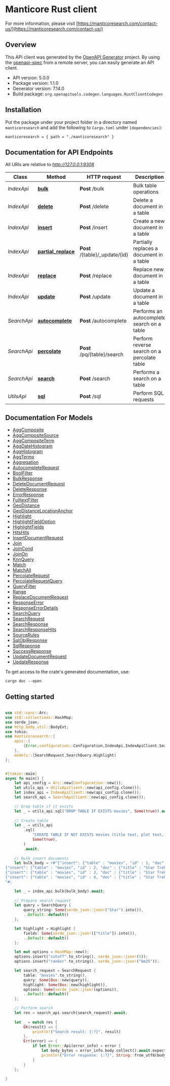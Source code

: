# Manticore Rust client


For more information, please visit [https://manticoresearch.com/contact-us/](https://manticoresearch.com/contact-us/)

## Overview

This API client was generated by the [OpenAPI Generator](https://openapi-generator.tech) project.  By using the [openapi-spec](https://openapis.org) from a remote server, you can easily generate an API client.

- API version: 5.0.0
- Package version: 1.1.0
- Generator version: 7.14.0
- Build package: `org.openapitools.codegen.languages.RustClientCodegen`

## Installation

Put the package under your project folder in a directory named `manticoresearch` and add the following to `Cargo.toml` under `[dependencies]`:

```
manticoresearch = { path = "./manticoresearch" }
```

## Documentation for API Endpoints

All URIs are relative to *http://127.0.0.1:9308*

Class | Method | HTTP request | Description
------------ | ------------- | ------------- | -------------
*IndexApi* | [**bulk**](docs/IndexApi.md#bulk) | **Post** /bulk | Bulk table operations
*IndexApi* | [**delete**](docs/IndexApi.md#delete) | **Post** /delete | Delete a document in a table
*IndexApi* | [**insert**](docs/IndexApi.md#insert) | **Post** /insert | Create a new document in a table
*IndexApi* | [**partial_replace**](docs/IndexApi.md#partial_replace) | **Post** /{table}/_update/{id} | Partially replaces a document in a table
*IndexApi* | [**replace**](docs/IndexApi.md#replace) | **Post** /replace | Replace new document in a table
*IndexApi* | [**update**](docs/IndexApi.md#update) | **Post** /update | Update a document in a table
*SearchApi* | [**autocomplete**](docs/SearchApi.md#autocomplete) | **Post** /autocomplete | Performs an autocomplete search on a table
*SearchApi* | [**percolate**](docs/SearchApi.md#percolate) | **Post** /pq/{table}/search | Perform reverse search on a percolate table
*SearchApi* | [**search**](docs/SearchApi.md#search) | **Post** /search | Performs a search on a table
*UtilsApi* | [**sql**](docs/UtilsApi.md#sql) | **Post** /sql | Perform SQL requests


## Documentation For Models

 - [AggComposite](docs/AggComposite.md)
 - [AggCompositeSource](docs/AggCompositeSource.md)
 - [AggCompositeTerm](docs/AggCompositeTerm.md)
 - [AggDateHistogram](docs/AggDateHistogram.md)
 - [AggHistogram](docs/AggHistogram.md)
 - [AggTerms](docs/AggTerms.md)
 - [Aggregation](docs/Aggregation.md)
 - [AutocompleteRequest](docs/AutocompleteRequest.md)
 - [BoolFilter](docs/BoolFilter.md)
 - [BulkResponse](docs/BulkResponse.md)
 - [DeleteDocumentRequest](docs/DeleteDocumentRequest.md)
 - [DeleteResponse](docs/DeleteResponse.md)
 - [ErrorResponse](docs/ErrorResponse.md)
 - [FulltextFilter](docs/FulltextFilter.md)
 - [GeoDistance](docs/GeoDistance.md)
 - [GeoDistanceLocationAnchor](docs/GeoDistanceLocationAnchor.md)
 - [Highlight](docs/Highlight.md)
 - [HighlightFieldOption](docs/HighlightFieldOption.md)
 - [HighlightFields](docs/HighlightFields.md)
 - [HitsHits](docs/HitsHits.md)
 - [InsertDocumentRequest](docs/InsertDocumentRequest.md)
 - [Join](docs/Join.md)
 - [JoinCond](docs/JoinCond.md)
 - [JoinOn](docs/JoinOn.md)
 - [KnnQuery](docs/KnnQuery.md)
 - [Match](docs/Match.md)
 - [MatchAll](docs/MatchAll.md)
 - [PercolateRequest](docs/PercolateRequest.md)
 - [PercolateRequestQuery](docs/PercolateRequestQuery.md)
 - [QueryFilter](docs/QueryFilter.md)
 - [Range](docs/Range.md)
 - [ReplaceDocumentRequest](docs/ReplaceDocumentRequest.md)
 - [ResponseError](docs/ResponseError.md)
 - [ResponseErrorDetails](docs/ResponseErrorDetails.md)
 - [SearchQuery](docs/SearchQuery.md)
 - [SearchRequest](docs/SearchRequest.md)
 - [SearchResponse](docs/SearchResponse.md)
 - [SearchResponseHits](docs/SearchResponseHits.md)
 - [SourceRules](docs/SourceRules.md)
 - [SqlObjResponse](docs/SqlObjResponse.md)
 - [SqlResponse](docs/SqlResponse.md)
 - [SuccessResponse](docs/SuccessResponse.md)
 - [UpdateDocumentRequest](docs/UpdateDocumentRequest.md)
 - [UpdateResponse](docs/UpdateResponse.md)


To get access to the crate's generated documentation, use:

```
cargo doc --open
```

## Getting started

```rust

use std::sync::Arc;
use std::collections::HashMap;
use serde_json;
use http_body_util::BodyExt;
use tokio;
use manticoresearch::{
    apis::{
        {Error,configuration::Configuration,IndexApi,IndexApiClient,SearchApi,SearchApiClient,UtilsApi,UtilsApiClient}
    },
    models::{SearchRequest,SearchQuery,Highlight}
};


#[tokio::main]
async fn main() {
    let api_config = Arc::new(Configuration::new());
    let utils_api = UtilsApiClient::new(api_config.clone());
    let index_api = IndexApiClient::new(api_config.clone());
    let search_api = SearchApiClient::new(api_config.clone());

    // Drop table if it exists
    let _ = utils_api.sql("DROP TABLE IF EXISTS movies", Some(true)).await;
    
    // Create table
    let _ = utils_api
        .sql(
            "CREATE TABLE IF NOT EXISTS movies (title text, plot text, _year integer, rating float, cat string, code multi, type_vector float_vector knn_type='hnsw' knn_dims='3' hnsw_similarity='l2')",
            Some(true),
        )
        .await;
    
    // Bulk insert documents
    let bulk_body = r#"{"insert": {"table" : "movies", "id" : 1, "doc" : {"title" : "Star Trek 2: Nemesis", "plot": "The Enterprise is diverted to the Romulan homeworld Romulus, supposedly because they want to negotiate a peace treaty. Captain Picard and his crew discover a serious threat to the Federation once Praetor Shinzon plans to attack Earth.", "_year": 2002, "rating": 6.4, "cat": "R", "code": [1,2,3], "type_vector": [0.2, 1.4, -2.3]}}}
{"insert": {"table" : "movies", "id" : 2, "doc" : {"title" : "Star Trek 1: Nemesis", "plot": "The Enterprise is diverted to the Romulan homeworld Romulus, supposedly because they want to negotiate a peace treaty. Captain Picard and his crew discover a serious threat to the Federation once Praetor Shinzon plans to attack Earth.", "_year": 2001, "rating": 6.5, "cat": "PG-13", "code": [1,12,3], "type_vector": [0.8, 0.4, 1.3]}}}
{"insert": {"table" : "movies", "id" : 3, "doc" : {"title" : "Star Trek 3: Nemesis", "plot": "The Enterprise is diverted to the Romulan homeworld Romulus, supposedly because they want to negotiate a peace treaty. Captain Picard and his crew discover a serious threat to the Federation once Praetor Shinzon plans to attack Earth.", "_year": 2003, "rating": 6.6, "cat": "R", "code": [11,2,3], "type_vector": [1.5, -1.0, 1.6]}}}
{"insert": {"table" : "movies", "id" : 4, "doc" : {"title" : "Star Trek 4: Nemesis", "plot": "The Enterprise is diverted to the Romulan homeworld Romulus, supposedly because they want to negotiate a peace treaty. Captain Picard and his crew discover a serious threat to the Federation once Praetor Shinzon plans to attack Earth.", "_year": 2003, "rating": 6.0, "cat": "R", "code": [1,2,4], "type_vector": [0.4, 2.4, 0.9]}}}
"#;

    let _ = index_api.bulk(bulk_body).await;
    
    // Prepare search request
    let query = SearchQuery {
        query_string: Some(serde_json::json!("Star").into()),
        ..Default::default()
    };

    let highlight = Highlight {
        fields: Some(serde_json::json!(["title"]).into()),
        ..Default::default()
    };

    let mut options = HashMap::new();
    options.insert("cutoff".to_string(), serde_json::json!(5));
    options.insert("ranker".to_string(), serde_json::json!("bm25"));

    let search_request = SearchRequest {
        table: "movies".to_string(),
        query: Some(Box::new(query)),
        highlight: Some(Box::new(highlight)),
        options: Some(serde_json::json!(options)),
        ..Default::default()
    };

    // Perform search
    let res = search_api.search(search_request).await;
    
    let _ = match res {
        Ok(result) => {
            println!("Search result: {:?}", result)        
        },
        Err(error) => {
            if let Error::Api(error_info) = error {
                let body_bytes = error_info.body.collect().await.expect("ERROR RESPONSE").to_bytes();
                println!("Error response: {:?}", String::from_utf8(body_bytes.to_vec()).unwrap())
            }
        }
    };
    
}
```
